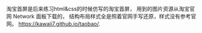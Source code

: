 淘宝首屏是后来练习html&css的时候仿写的淘宝首屏， 用到的图片资源从淘宝官网 Network 面板下载的， 结构布局样式全是照着官网手写还原，样式没有参考官网。
https://kawaii7.github.io/taobao/.
